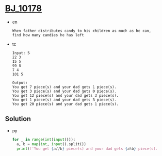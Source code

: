 # [BJ_10178](https://acmicpc.net/problem/10178)

* en

  ```en
  When father distributes candy to his children as much as he can, find how many candies he has left
  ```

* tc

  ```tc
  Input: 5
  22 3
  15 5
  99 8
  7 4
  101 5

  Output:
  You get 7 piece(s) and your dad gets 1 piece(s).
  You get 3 piece(s) and your dad gets 0 piece(s).
  You get 12 piece(s) and your dad gets 3 piece(s).
  You get 1 piece(s) and your dad gets 3 piece(s).
  You get 20 piece(s) and your dad gets 1 piece(s).
  ```

## Solution

* py

  ```py
  for _ in range(int(input())):
    a, b = map(int, input().split())
    print(f'You get {a//b} piece(s) and your dad gets {a%b} piece(s).')
  ```
